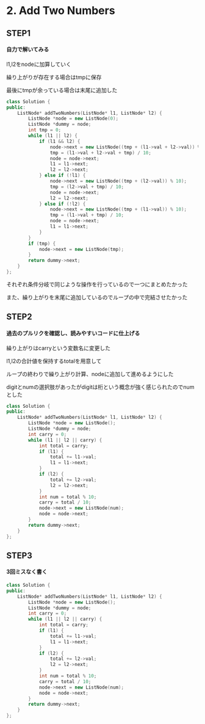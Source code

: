 # 2. Add Two Numbers

## STEP1
#### 自力で解いてみる

l1,l2をnodeに加算していく

繰り上がりが存在する場合はtmpに保存

最後にtmpが余っている場合は末尾に追加した

```cpp
class Solution {
public:
    ListNode* addTwoNumbers(ListNode* l1, ListNode* l2) {
        ListNode *node = new ListNode(0);
        ListNode *dummy = node;
        int tmp = 0;
        while (l1 || l2) {
            if (l1 && l2) {
                node->next = new ListNode((tmp + (l1->val + l2->val)) % 10);
                tmp = (l1->val + l2->val + tmp) / 10;
                node = node->next;
                l1 = l1->next;
                l2 = l2->next;
            } else if (!l1) {
                node->next = new ListNode((tmp + (l2->val)) % 10);
                tmp = (l2->val + tmp) / 10;
                node = node->next;
                l2 = l2->next;
            } else if (!l2) {
                node->next = new ListNode((tmp + (l1->val)) % 10);
                tmp = (l1->val + tmp) / 10;
                node = node->next;
                l1 = l1->next;
            }
        }
        if (tmp) {
            node->next = new ListNode(tmp);
        }
        return dummy->next;
    }
};
```

それぞれ条件分岐で同じような操作を行っているので一つにまとめたかった

また、繰り上がりを末尾に追加しているのでループの中で完結させたかった


## STEP2
#### 過去のプルリクを確認し、読みやすいコードに仕上げる

繰り上がりはcarryという変数名に変更した

l1,l2の合計値を保持するtotalを用意して

ループの終わりで繰り上がり計算、nodeに追加して進めるようにした

digitとnumの選択肢があったがdigitは桁という概念が強く感じられたのでnumとした

```cpp
class Solution {
public:
    ListNode* addTwoNumbers(ListNode* l1, ListNode* l2) {
        ListNode *node = new ListNode();
        ListNode *dummy = node;
        int carry = 0;
        while (l1 || l2 || carry) {
            int total = carry;
            if (l1) {
                total += l1->val;
                l1 = l1->next;
            }
            if (l2) {
                total += l2->val;
                l2 = l2->next;
            }
            int num = total % 10;
            carry = total / 10;
            node->next = new ListNode(num);
            node = node->next;
        }
        return dummy->next;
    }
};
```

## STEP3
#### 3回ミスなく書く

```cpp
class Solution {
public:
    ListNode* addTwoNumbers(ListNode* l1, ListNode* l2) {
        ListNode *node = new ListNode();
        ListNode *dummy = node;
        int carry = 0;
        while (l1 || l2 || carry) {
            int total = carry;
            if (l1) {
                total += l1->val;
                l1 = l1->next;
            }
            if (l2) {
                total += l2->val;
                l2 = l2->next;
            }
            int num = total % 10;
            carry = total / 10;
            node->next = new ListNode(num);
            node = node->next;
        }
        return dummy->next;
    }
};
```
